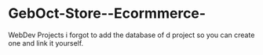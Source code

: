 # GebOct-Store--Ecormmerce-
WebDev Projects
i forgot to add the database of d project so you can create one and link it yourself.
